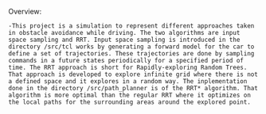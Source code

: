 Overview:
	
	-This project is a simulation to represent different approaches taken in obstacle avoidance while driving. The two algorithms are input space sampling and RRT. Input space sampling is introduced in the directory /src/tcl works by generating a forward model for the car to define a set of trajectories. These trajectories are done by sampling commands in a future states periodically for a specified period of time. The RRT approach is short for Rapidly-exploring Random Trees. That approach is developed to explore infinite grid where there is not a defined space and it explores in a random way. The inplementation done in the directory /src/path_planner is of the RRT* algorithm. That algorithm is more optimal than the regular RRT where it optimizes on the local paths for the surrounding areas around the explored point. 
